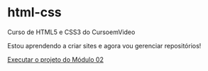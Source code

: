 # html-css
 Curso de HTML5 e CSS3 do CursoemVideo

Estou aprendendo a criar sites e agora vou gerenciar repositórios!

<a href="https://ianmonteirom.github.io/html-css/desafios/d010-prof-res/android.html">Executar o projeto do Módulo 02
